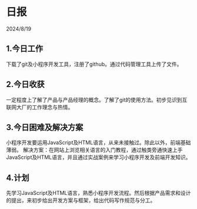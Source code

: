 # 日报 
2024/8/19  

## 1.今日工作
下载了git及小程序开发工具，注册了github。通过代码管理工具上传了文件。
## 2.今日收获
一定程度上了解了产品与产品经理的概念。了解了git的使用方法。初步见识到互联网大厂的工作理念与热情。
## 3.今日困难及解决方案
小程序开发要运用JavaScript及HTML语言，从来未接触过。除此以外，前端基础薄弱。
解决方案：在网站上浏览相关语言的入门教程，通过触类旁通快速上手JavaScript及HTML语言，并且通过实战案例来学习小程序开发及前端开发知识。
## 4.计划
先学习JavaScript及HTML语言，熟悉小程序开发流程。然后根据产品需求和设计的提出，来初步给出开发方案与框架，给出代码写作规范与分工。